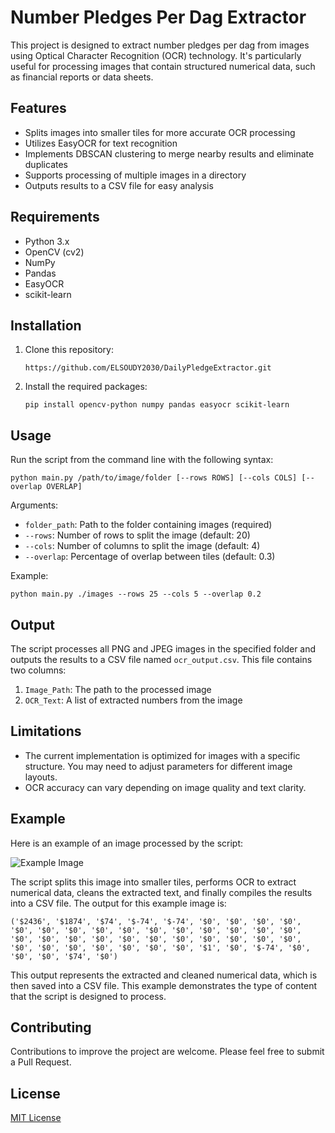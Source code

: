 # Number Pledges Per Dag Extractor

This project is designed to extract number pledges per dag from images using Optical Character Recognition (OCR) technology. It's particularly useful for processing images that contain structured numerical data, such as financial reports or data sheets.

## Features

- Splits images into smaller tiles for more accurate OCR processing
- Utilizes EasyOCR for text recognition
- Implements DBSCAN clustering to merge nearby results and eliminate duplicates
- Supports processing of multiple images in a directory
- Outputs results to a CSV file for easy analysis

## Requirements

- Python 3.x
- OpenCV (cv2)
- NumPy
- Pandas
- EasyOCR
- scikit-learn

## Installation

1. Clone this repository:
   ```
   https://github.com/ELSOUDY2030/DailyPledgeExtractor.git
   ```

2. Install the required packages:
   ```
   pip install opencv-python numpy pandas easyocr scikit-learn
   ```

## Usage

Run the script from the command line with the following syntax:

```
python main.py /path/to/image/folder [--rows ROWS] [--cols COLS] [--overlap OVERLAP]
```

Arguments:
- `folder_path`: Path to the folder containing images (required)
- `--rows`: Number of rows to split the image (default: 20)
- `--cols`: Number of columns to split the image (default: 4)
- `--overlap`: Percentage of overlap between tiles (default: 0.3)

Example:
```
python main.py ./images --rows 25 --cols 5 --overlap 0.2
```

## Output

The script processes all PNG and JPEG images in the specified folder and outputs the results to a CSV file named `ocr_output.csv`. This file contains two columns:
1. `Image_Path`: The path to the processed image
2. `OCR_Text`: A list of extracted numbers from the image

## Limitations

- The current implementation is optimized for images with a specific structure. You may need to adjust parameters for different image layouts.
- OCR accuracy can vary depending on image quality and text clarity.

## Example

Here is an example of an image processed by the script:

![Example Image](1000654409.png)

The script splits this image into smaller tiles, performs OCR to extract numerical data, cleans the extracted text, and finally compiles the results into a CSV file. The output for this example image is:

```
('$2436', '$1874', '$74', '$-74', '$-74', '$0', '$0', '$0', '$0', '$0', '$0', '$0', '$0', '$0', '$0', '$0', '$0', '$0', '$0', '$0', '$0', '$0', '$0', '$0', '$0', '$0', '$0', '$0', '$0', '$0', '$0', '$0', '$0', '$0', '$0', '$0', '$0', '$0', '$1', '$0', '$-74', '$0', '$0', '$0', '$74', '$0')
```

This output represents the extracted and cleaned numerical data, which is then saved into a CSV file. This example demonstrates the type of content that the script is designed to process.

## Contributing

Contributions to improve the project are welcome. Please feel free to submit a Pull Request.

## License

[MIT License](LICENSE)
